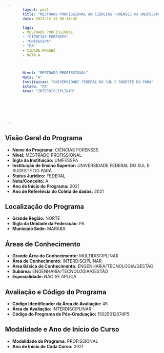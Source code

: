 ```yaml
---
        layout: post
        title: "MESTRADO PROFISSIONAL em CIÊNCIAS FORENSES na UNIFESSPA  "
        date: 2023-12-18 00:10:42
     
        tags:
        - MESTRADO PROFISSIONAL
        - "CIÊNCIAS-FORENSES"
        - "UNIFESSPA"
        - "PA"
        - CIDADE:MARABÁ
        - NOTA:A
        
       

        Nivel: "MESTRADO PROFISSIONAL"
        Nota: "A"
        Instituicao: "UNIVERSIDADE FEDERAL DO SUL E SUDESTE DO PARÁ"
        Estado: "PA"
        Area: "INTERDISCIPLINAR"
        
        
        
        
        
        
---
```

## Visão Geral do Programa
- **Nome do Programa:** CIÊNCIAS FORENSES
- **Nível:** MESTRADO PROFISSIONAL
- **Sigla da Instituição:** UNIFESSPA
- **Instituição de Ensino Superior:** UNIVERSIDADE FEDERAL DO SUL E SUDESTE DO PARÁ
- **Status Jurídico:** FEDERAL
- **Nota/Conceito:** A
- **Ano de Início do Programa:** 2021
- **Ano de Referência do Coleta de dados:** 2021

## Localização do Programa
- **Grande Região:** NORTE
- **Sigla da Unidade da Federação:** PA
- **Município Sede:** MARABÁ

## Áreas de Conhecimento
- **Grande Área do Conhecimento:** MULTIDISCIPLINAR
- **Área de Conhecimento:** INTERDISCIPLINAR
- **Área Básica do Conhecimento:** ENGENHARIA/TECNOLOGIA/GESTÃO
- **Subárea:** ENGENHARIA/TECNOLOGIA/GESTÃO
- **Especialidade:** NÃO SE APLICA

## Avaliação e Código do Programa
- **Código Identificador da Área de Avaliação:** 45
- **Área de Avaliação:** INTERDISCIPLINAR
- **Código do Programa de Pós-Graduação:** 15025012074P5


## Modalidade e Ano de Início do Curso
- **Modalidade do Programa:** PROFISSIONAL
- **Ano de Início de Cada Curso:** 2021
